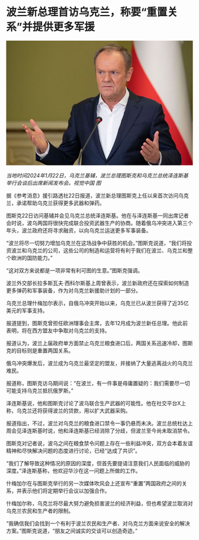 # 波兰新总理首访乌克兰，称要“重置关系”并提供更多军援

![851b204568c898ba88b7b1a44af9d2a9.jpg](https://raw.githubusercontent.com/qqhsx/qqnews_image/main/2024/01/23/波兰新总理首访乌克兰，称要“重置关系”并提供更多军援/851b204568c898ba88b7b1a44af9d2a9.jpg)

_当地时间2024年1月22日，乌克兰基辅，波兰总理图斯克和乌克兰总统泽连斯基举行会谈后出席新闻发布会。视觉中国 图_

据《参考消息》援引路透社22日报道，波兰新总理图斯克上任以来首次访问乌克兰，承诺帮助乌克兰获得更多武器和弹药。

图斯克22日访问基辅并会见乌克兰总统泽连斯基。他在与泽连斯基一同出席记者会时说，波乌两国将很快完成联合投资武器生产的协商。随着俄乌冲突进入第三个年头，波兰政府还将寻求融资，以向乌克兰运送更多军事装备。

“波兰将尽一切努力增加乌克兰在这场战争中获胜的机会。”图斯克说道，“我们将投资波兰和乌克兰的公司，这些公司的制造和运营将有利于我们在波兰、乌克兰和整个欧洲的国防能力。”

“这对双方来说都是一项非常有利可图的生意。”图斯克强调。

波兰外交部长拉多斯瓦夫·西科尔斯基上周曾表示，波兰新政府还在探索如何制造更多弹药和军事装备，作为对乌克兰新援助计划的一部分。

乌克兰总理什梅加尔表示，自俄乌冲突开始以来，乌克兰已从波兰获得了近35亿美元的军事支持。

报道提到，图斯克曾担任欧洲理事会主席，去年12月成为波兰新任总理。他此前表明，将在西方盟友中争取对乌克兰的支持。

报道认为，波兰上届政府单方面禁止乌克兰粮食进口后，两国关系迅速冷却，图斯克的目标则是重置两国关系。

俄乌冲突爆发后，波兰成为乌克兰最坚定的盟友，并接纳了大量逃离战火的乌克兰难民。

报道称，图斯克访乌期间说：“在波兰，有一件事是毋庸置疑的：我们需要尽一切可能支持乌克兰抵抗俄罗斯。”

泽连斯基说，他和图斯克讨论了波乌联合生产武器的可能性。他在社交平台X上称，乌克兰还将获得波兰的贷款，用以扩大武器采购。

报道指出，不过，波兰对乌克兰的粮食进口禁令一事仍悬而未决。波兰总统杜达上周会见泽连斯基时说，他和泽连斯基已经消除了分歧，但波兰至今尚未取消禁令。

图斯克对记者说，波乌之间在粮食禁令问题上存在一些利益冲突，双方会本着友谊精神和尽快解决问题的态度进行讨论，已经“达成了共识”。

“我们了解导致这种情况的原因的深度，但首先要提请注意我们人民面临的威胁的深度。”泽连斯基称，他欢迎华沙在这一问题上所做的工作。

什梅加尔在与图斯克举行的另一次媒体吹风会上还宣布“重置”两国政府之间的关系，并表示他们将定期举行会议以加强合作。

什梅加尔称，乌克兰将尽最大努力避免损害波兰的经济利益，但也希望波兰取消对乌克兰农民和生产者的限制。

“我确信我们会找到一个有利于波兰农民和生产者、对乌克兰方面来说安全的解决方案。”图斯克说道，“朋友之间诚实的交谈可以创造奇迹。”

